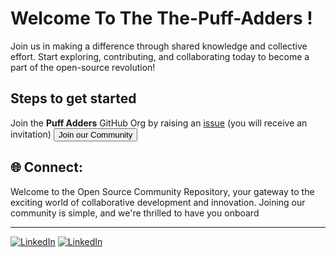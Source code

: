 # Welcome To The The-Puff-Adders !

Join us in making a difference through shared knowledge and collective effort. Start exploring, contributing, and collaborating today to become a part of the open-source revolution!

## Steps to get started
Join the **Puff Adders** GitHub Org by raising an [issue](https://github.com/The-Puff-Adders/support/issues/new?assignees=&labels=invite+me+to+the+organisation&projects=&template=invitation.yml&title=Please+invite+me+to+the+GitHub+Community+Organization) (you will receive an invitation)
<a href="https://github.com/The-Puff-Adders/support/issues/new?assignees=&labels=invite+me+to+the+organisation&template=invitation.yml&title=Please+invite+me+to+the+Puff+Adders+Community+"><button >Join our Community </button></a>



## 🌐 Connect:
Welcome to the Open Source Community Repository, your gateway to the exciting world of collaborative development and innovation. Joining our community is simple, and we're thrilled to have you onboard <br>
<hr>


[![LinkedIn](https://img.shields.io/badge/LinkedIn-%230077B5.svg?logo=linkedin&logoColor=white)]([https://linkedin.com/in/the-puff-adder](https://www.linkedin.com/company/puff-adders/)https://www.linkedin.com/company/puff-adders/) 
 [![LinkedIn](https://img.shields.io/badge/LinkedIn-%230077B5.svg?logo=linkedin&logoColor=white)](https://linkedin.com/in/james-ngandu/) 

